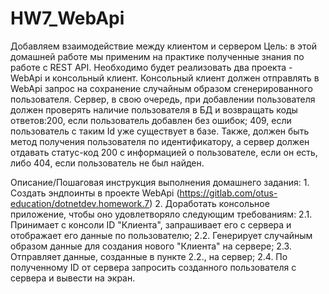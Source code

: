 # HW7_WebApi

Добавляем взаимодействие между клиентом и сервером
Цель: в этой домашней работе мы применим на практике полученные знания по работе с REST API. Необходимо будет реализовать два проекта - WebApi и консольный клиент. Консольный клиент должен отправлять в WebApi запрос на сохранение случайным образом сгенерированного пользователя. Сервер, в свою очередь, при добавлении пользователя должен проверять наличие пользователя в БД и возвращать коды ответов:200, если пользователь добавлен без ошибок; 409, если пользователь с таким Id уже существует в базе. Также, должен быть метод получения пользователя по идентификатору, а сервер должен отдавать статус-код 200 с информацией о пользователе, если он есть, либо 404, если пользователь не был найден.

Описание/Пошаговая инструкция выполнения домашнего задания:
    1. Создать эндпоинты в проекте WebApi (https://gitlab.com/otus-education/dotnetdev.homework.7)
    2. Доработать консольное приложение, чтобы оно удовлетворяло следующим требованиям:
    2.1. Принимает с консоли ID "Клиента", запрашивает его с сервера и отображает его данные по пользователю;
    2.2. Генерирует случайным образом данные для создания нового "Клиента" на сервере;
    2.3. Отправляет данные, созданные в пункте 2.2., на сервер;
    2.4. По полученному ID от сервера запросить созданного пользователя с сервера и вывести на экран.

